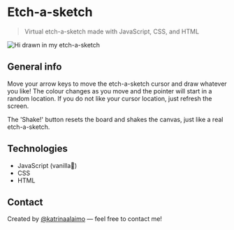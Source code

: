 # Etch-a-sketch

> Virtual etch-a-sketch made with JavaScript, CSS, and HTML

![Hi drawn in my etch-a-sketch](https://static.wixstatic.com/media/d051dc_ecf10a3a58c04f4ba422799a37c099cc~mv2.gif)

## General info

Move your arrow keys to move the etch-a-sketch cursor and draw whatever you like! The colour changes as you move and the pointer will start in a random location. If you do not like your cursor location, just refresh the screen.

The 'Shake!' button resets the board and shakes the canvas, just like a real etch-a-sketch.

## Technologies

-   JavaScript (vanilla🍦)
-   CSS
-   HTML

## Contact

Created by [@katrinaalaimo](https://www.katrinaalaimo.com/) — feel free to contact me!
